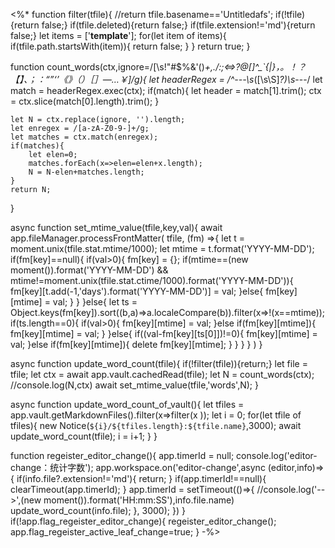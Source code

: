 <%*
function filter(tfile){
	//return tfile.basename=='Untitledafs';
	if(!tfile){return false;}
	if(tfile.deleted){return false;}
	if(tfile.extension!='md'){return false;}
	let items = ['__template__'];
	for(let item of items){
		if(tfile.path.startsWith(item)){
			return false;
		}
	}
	return true;
}

function count_words(ctx,ignore=/[\s!"#$%&'()*+,./:;<=>?@[\]^_`{|}，。！？【】、；：“”‘’《》（）［］—…￥]/g){
	let headerRegex = /^---\s*([\s\S]*?)\s*---/
	let match = headerRegex.exec(ctx);
	if(match){
		let header = match[1].trim();
		ctx = ctx.slice(match[0].length).trim();
	}
	
	let N = ctx.replace(ignore, '').length;
	let enregex = /[a-zA-Z0-9-]+/g;
	let matches = ctx.match(enregex);
	if(matches){
		let elen=0;
		matches.forEach(x=>elen=elen+x.length);
		N = N-elen+matches.length;
	}
	return N;
}

async function set_mtime_value(tfile,key,val){
	await app.fileManager.processFrontMatter(
		tfile,
		(fm) =>{
			let t = moment.unix(tfile.stat.mtime/1000);
			let mtime = t.format('YYYY-MM-DD');
			if(fm[key]==null){
				if(val>0){
					fm[key] = {};
					if(mtime==(new moment()).format('YYYY-MM-DD') && mtime!=moment.unix(tfile.stat.ctime/1000).format('YYYY-MM-DD')){
						fm[key][t.add(-1,'days').format('YYYY-MM-DD')] = val;
					}else{
						fm[key][mtime] = val;
					}
				}
			}else{
				let ts = Object.keys(fm[key]).sort((b,a)=>a.localeCompare(b)).filter(x=>!(x==mtime));
				if(ts.length==0){
					if(val>0){
						fm[key][mtime] = val;
					}else if(fm[key][mtime]){
						fm[key][mtime] = val;
					}
				}else{
					if((val-fm[key][ts[0]])!=0){
						fm[key][mtime] = val;
					}else if(fm[key][mtime]){
						delete fm[key][mtime];
					}
				}
			}
		}
	)
}

async function update_word_count(tfile){
	if(!filter(tfile)){return;}
	let file = tfile;
	let ctx = await app.vault.cachedRead(tfile);
	let N = count_words(ctx);
	//console.log(N,ctx)
	await set_mtime_value(tfile,'words',N);
}

async function update_word_count_of_vault(){
	let tfiles = app.vault.getMarkdownFiles().filter(x=>filter(x				));
	let i = 0;
	for(let tfile of tfiles){
		new Notice(`${i}/${tfiles.length}:${tfile.name}`,3000);
		await update_word_count(tfile);
		i = i+1;
	}
}

function regeister_editor_change(){
	app.timerId = null;
	console.log('editor-change：统计字数');
	app.workspace.on('editor-change',async (editor,info)=>{
		if(info.file?.extension!='md'){
			return;
		}
		if(app.timerId!==null){
			clearTimeout(app.timerId);
		}
		app.timerId = setTimeout(()=>{
			//console.log('-->',(new moment()).format('HH:mm:SS'),info.file.name)
			update_word_count(info.file);
		}, 3000);
	})
}
if(!app.flag_regeister_editor_change){
	regeister_editor_change();
	app.flag_regeister_active_leaf_change=true;
}
-%>